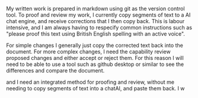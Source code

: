 My written work is prepared in markdown using git as the version control tool. To proof and review my work, I currently copy segments of text to a AI chat engine, and receive corrections that I then copy back. This is labour intensive, and I am always having to respecify common instructions such as "please proof this text using British English spelling with an active voice".

For simple changes I generally just copy the corrected text back into the document. For more complex changes, I need the capability review proposed changes and either accept or reject them. For this reason I will need to be able to use a tool such as github desktop or similar to see the differences and compare the document.



and I need an integrated method for proofing and review, without me needing to copy segments of text into a chatAI, and paste them back.  I w
